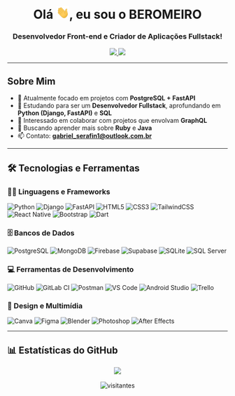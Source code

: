 <h1 align="center">Olá <img src="https://raw.githubusercontent.com/ABSphreak/ABSphreak/master/gifs/Hi.gif" width="30px">, eu sou o BEROMEIRO</h1>
<h3 align="center">Desenvolvedor Front-end e Criador de Aplicações Fullstack!</h3>

<p align="center">
  <a href="https://www.linkedin.com/in/gabriel-romeiro-3209b5230/" target="_blank">
    <img src="https://img.shields.io/badge/LinkedIn-0A66C2.svg?style=for-the-badge&logo=LinkedIn&logoColor=white"/>
  </a>
  <a href="mailto:gabriel_serafin1@outlook.com.br" target="_blank">
    <img src="https://img.shields.io/badge/Outlook-0077B5.svg?style=for-the-badge&logo=Microsoft-Outlook&logoColor=white"/>
  </a>
</p>

---

##  Sobre Mim

- 🔭 Atualmente focado  em  projetos com **PostgreSQL + FastAPI**
- 🌱 Estudando para ser um **Desenvolvedor Fullstack**, aprofundando em **Python (Django, FastAPI)** e **SQL**
- 👯 Interessado em colaborar com projetos que envolvam **GraphQL**
- 🤝 Buscando aprender mais sobre **Ruby** e **Java**
- 📫 Contato: **gabriel_serafin1@outlook.com.br**

---

## 🛠️ Tecnologias e Ferramentas

### 👨‍💻 Linguagens e Frameworks
![Python](https://img.shields.io/badge/python-3670A0?style=for-the-badge&logo=python&logoColor=ffdd54)
![Django](https://img.shields.io/badge/django-092E20?style=for-the-badge&logo=django&logoColor=white)
![FastAPI](https://img.shields.io/badge/FastAPI-005571?style=for-the-badge&logo=fastapi)
![HTML5](https://img.shields.io/badge/html5-E34F26?style=for-the-badge&logo=html5&logoColor=white)
![CSS3](https://img.shields.io/badge/css3-1572B6?style=for-the-badge&logo=css3&logoColor=white)
![TailwindCSS](https://img.shields.io/badge/tailwindcss-38B2AC?style=for-the-badge&logo=tailwind-css&logoColor=white)
![React Native](https://img.shields.io/badge/react_native-20232a?style=for-the-badge&logo=react&logoColor=61DAFB)
![Bootstrap](https://img.shields.io/badge/bootstrap-8811FA?style=for-the-badge&logo=bootstrap&logoColor=white)
![Dart](https://img.shields.io/badge/dart-0175C2?style=for-the-badge&logo=dart&logoColor=white)

### 🗄️ Bancos de Dados
![PostgreSQL](https://img.shields.io/badge/postgres-316192?style=for-the-badge&logo=postgresql&logoColor=white)
![MongoDB](https://img.shields.io/badge/MongoDB-4ea94b?style=for-the-badge&logo=mongodb&logoColor=white)
![Firebase](https://img.shields.io/badge/firebase-039BE5?style=for-the-badge&logo=firebase)
![Supabase](https://img.shields.io/badge/Supabase-3ECF8E?style=for-the-badge&logo=supabase&logoColor=white)
![SQLite](https://img.shields.io/badge/sqlite-07405e?style=for-the-badge&logo=sqlite&logoColor=white)
![SQL Server](https://img.shields.io/badge/Microsoft_SQL_Server-CC2927?style=for-the-badge&logo=microsoft-sql-server&logoColor=white)

### 💻 Ferramentas de Desenvolvimento
![GitHub](https://img.shields.io/badge/GitHub-000?style=for-the-badge&logo=github)
![GitLab CI](https://img.shields.io/badge/GitLab_CI-181717?style=for-the-badge&logo=gitlab)
![Postman](https://img.shields.io/badge/Postman-FF6C37?style=for-the-badge&logo=postman&logoColor=white)
![VS Code](https://img.shields.io/badge/VS_Code-0078d7?style=for-the-badge&logo=visual-studio-code&logoColor=white)
![Android Studio](https://img.shields.io/badge/Android_Studio-346ac1?style=for-the-badge&logo=android-studio&logoColor=white)
![Trello](https://img.shields.io/badge/Trello-026AA7?style=for-the-badge&logo=Trello&logoColor=white)

### 🎨 Design e Multimídia
![Canva](https://img.shields.io/badge/Canva-00C4CC?style=for-the-badge&logo=Canva&logoColor=white)
![Figma](https://img.shields.io/badge/Figma-F24E1E?style=for-the-badge&logo=figma&logoColor=white)
![Blender](https://img.shields.io/badge/Blender-F5792A?style=for-the-badge&logo=blender&logoColor=white)
![Photoshop](https://img.shields.io/badge/Photoshop-31A8FF?style=for-the-badge&logo=adobe-photoshop&logoColor=white)
![After Effects](https://img.shields.io/badge/After_Effects-9999FF?style=for-the-badge&logo=Adobe-After-Effects&logoColor=white)

---

## 📊 Estatísticas do GitHub

<p align="center">
  <img height="137px" src="https://github-readme-stats.vercel.app/api/top-langs/?username=BEROMEIRO&hide_title=true&hide_border=true&layout=compact&langs_count=6" />
</p>

<p align="center">
  <img src="https://visitor-badge.laobi.icu/badge?page_id=BEROMEIRO" alt="visitantes"/>
</p>
